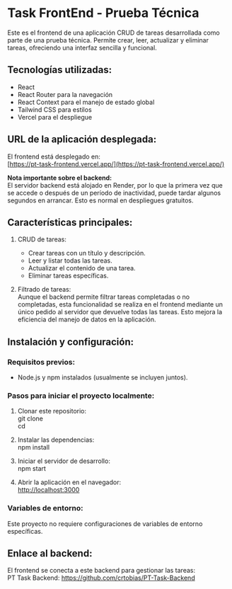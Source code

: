 # Task FrontEnd - Prueba Técnica

Este es el frontend de una aplicación CRUD de tareas desarrollada como parte de una prueba técnica. Permite crear, leer, actualizar y eliminar tareas, ofreciendo una interfaz sencilla y funcional.

## Tecnologías utilizadas:

- React
- React Router para la navegación
- React Context para el manejo de estado global
- Tailwind CSS para estilos
- Vercel para el despliegue

## URL de la aplicación desplegada:

El frontend está desplegado en:  
[https://pt-task-frontend.vercel.app/](https://pt-task-frontend.vercel.app/)

**Nota importante sobre el backend:**  
El servidor backend está alojado en Render, por lo que la primera vez que se accede o después de un período de inactividad, puede tardar algunos segundos en arrancar. Esto es normal en despliegues gratuitos.

## Características principales:

1. CRUD de tareas:
    
    - Crear tareas con un título y descripción.
    - Leer y listar todas las tareas.
    - Actualizar el contenido de una tarea.
    - Eliminar tareas específicas.
2. Filtrado de tareas:  
    Aunque el backend permite filtrar tareas completadas o no completadas, esta funcionalidad se realiza en el frontend mediante un único pedido al servidor que devuelve todas las tareas. Esto mejora la eficiencia del manejo de datos en la aplicación.
    

## Instalación y configuración:

### Requisitos previos:

- Node.js y npm instalados (usualmente se incluyen juntos).

### Pasos para iniciar el proyecto localmente:

1. Clonar este repositorio:  
    git clone <repo-url>  
    cd <repo-name>
    
2. Instalar las dependencias:  
    npm install
    
3. Iniciar el servidor de desarrollo:  
    npm start
    
4. Abrir la aplicación en el navegador:  
    [http://localhost:3000](http://localhost:3000)
    

### Variables de entorno:

Este proyecto no requiere configuraciones de variables de entorno específicas.

## Enlace al backend:

El frontend se conecta a este backend para gestionar las tareas:  
PT Task Backend: https://github.com/crtobias/PT-Task-Backend
